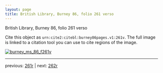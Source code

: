 ```yaml
---
layout: page
title: British Library, Burney 86, folio 261 verso
---
```


British Library, Burney 86, folio 261 verso

Cite this object as `urn:cite2:citebl:burney86pages.v1:261v`.  The full image is linked to a citation tool you can use to cite regions of the image.

[![burney_ms_86_f261v](http://www.homermultitext.org/iipsrv?IIIF=/project/homer/pyramidal/deepzoom/citebl/burney86imgs/v1/burney_ms_86_f261v.tif/full/800,/0/default.jpg)](http://www.homermultitext.org/ict2/?urn=urn:cite2:citebl:burney86imgs.v1:burney_ms_86_f261v) 

---

previous:  [261r](../261r/) | next: [262r](../262r/)